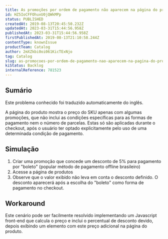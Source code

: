 ```yaml
---
title: As promoções por ordem de pagamento não aparecem na página do produto
id: HZ5IoCFFOhuxU0jQWkMPp
status: PUBLISHED
createdAt: 2019-08-13T20:45:50.232Z
updatedAt: 2023-03-31T15:44:56.958Z
publishedAt: 2023-03-31T15:44:56.958Z
firstPublishedAt: 2019-08-13T21:10:58.244Z
contentType: knownIssue
productTeam: Catalog
author: 2mXZkbi0oi061KicTExNjo
tag: Catalog
slug: as-promocoes-por-ordem-de-pagamento-nao-aparecem-na-pagina-do-produto
kiStatus: Backlog
internalReference: 781523
---
```


## Sumário

<div class="alert alert-info">
  <p>Este problema conhecido foi traduzido automaticamente do inglês.</p>
</div>


A página do produto mostra o preço do SKU apenas com algumas promoções, que não inclui as condições específicas para as formas de pagamento nem o número de parcelas. Estas só são aplicadas durante o checkout, após o usuário ter optado explicitamente pelo uso de uma determinada condição de pagamento.



##

## Simulação




1. Criar uma promoção que concede um desconto de 5% para pagamento por "boleto" (popular método de pagamento offline brasileiro)
2. Acesse a página de produtos
3. Observe que o valor exibido não leva em conta o desconto definido. O desconto aparecerá após a escolha do "boleto" como forma de pagamento no checkout.



##

## Workaround



Este cenário pode ser facilmente resolvido implementando um Javascript front-end que calcula o preço e inclui o percentual de desconto devido, depois exibindo um elemento com este preço adicional na página do produto.








